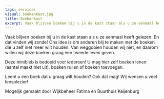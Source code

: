 ```yaml
---
tags: services
visual: boekenkast.jpg
title: Boekenkast
excerpt: Vaak blijven boeken bij u in de kast staan als u ze eenmaal heeft gelezen. En dat vinden wij zonde! Ons idee is om anderen blij te maken met de boeken die u zelf niet meer wilt houden. U mag hier zelf boeken lenen, ruilen of toevoegen.
---
```


Vaak blijven boeken bij u in de kast staan als u ze eenmaal heeft gelezen. En dat vinden wij zonde! Ons idee is om anderen blij te maken met de boeken die u zelf niet meer wilt houden. Van weggooien houden wij niet, en daarom willen wij deze boeken graag een tweede leven geven.

Deze minibieb is bedoeld voor iedereen! U mag hier zelf boeken lenen (aantal maakt niet uit), boeken ruilen of boeken toevoegen.

Leent u een boek dat u graag wilt houden? Ook dat mag!
Wij wensen u veel leesplezier!

Mogelijk gemaakt door Wijkbeheer Fatima en Buurthuis Keijenburg
